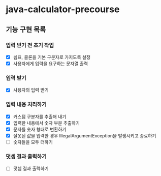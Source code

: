 # java-calculator-precourse

## 기능 구현 목록

### 입력 받기 전 초기 작업
- [x] 쉼표, 콜론을 기본 구분자로 가지도록 설정
- [x] 사용자에게 입력을 요구하는 문자열 출력

### 입력 받기
- [x] 사용자의 입력 받기

### 입력 내용 처리하기
- [x] 커스텀 구분자를 추출해 내기
- [x] 입력한 내용에서 숫자 부분 추출하기
- [x] 문자를 숫자 형태로 변환하기
- [x] 잘못된 값을 입력한 경우 IllegalArgumentException을 발생시키고 종료하기
- [ ] 숫자들을 모두 더하기

### 덧셈 결과 출력하기
- [ ] 덧셈 결과 출력하기